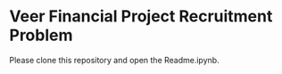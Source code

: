 # Veer Financial Project Recruitment Problem

Please clone this repository and open the Readme.ipynb.




